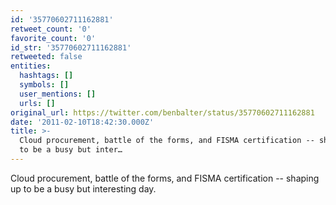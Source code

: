 ```yaml
---
id: '35770602711162881'
retweet_count: '0'
favorite_count: '0'
id_str: '35770602711162881'
retweeted: false
entities:
  hashtags: []
  symbols: []
  user_mentions: []
  urls: []
original_url: https://twitter.com/benbalter/status/35770602711162881
date: '2011-02-10T18:42:30.000Z'
title: >-
  Cloud procurement, battle of the forms, and FISMA certification -- shaping up
  to be a busy but inter…
---
```


Cloud procurement, battle of the forms, and FISMA certification -- shaping up to be a busy but interesting day.